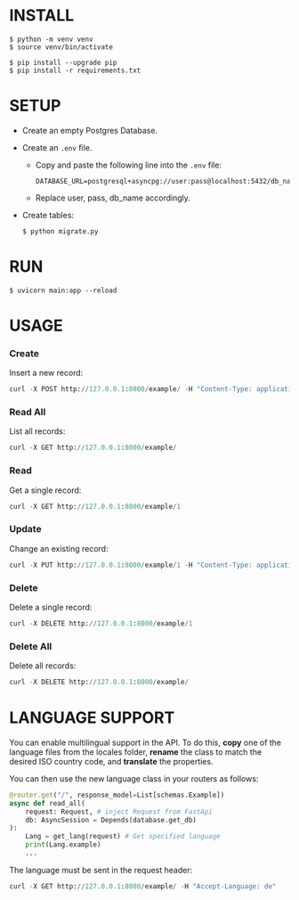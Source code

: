 # INSTALL

```
$ python -m venv venv
$ source venv/bin/activate

$ pip install --upgrade pip
$ pip install -r requirements.txt
```

# SETUP

- Create an empty Postgres Database.

- Create an `.env` file.
    - Copy and paste the following line into the `.env` file:
        ```
        DATABASE_URL=postgresql+asyncpg://user:pass@localhost:5432/db_name
        ```
    - Replace user, pass, db_name accordingly.

- Create tables:
    ```
    $ python migrate.py
    ```

# RUN

```
$ uvicorn main:app --reload
```

# USAGE

### Create
Insert a new record:
```py
curl -X POST http://127.0.0.1:8000/example/ -H "Content-Type: application/json" -d "{\"title\": \"My first example\", \"content\": \"This is the content of my first example\"}"
```

### Read All
List all records:
```py
curl -X GET http://127.0.0.1:8000/example/
```

### Read
Get a single record:
```py
curl -X GET http://127.0.0.1:8000/example/1
```

### Update
Change an existing record:
```py
curl -X PUT http://127.0.0.1:8000/example/1 -H "Content-Type: application/json" -d "{\"title\": \"My first updated example\", \"content\": \"This is the updated content of my first example\"}"
```

### Delete
Delete a single record:
```py
curl -X DELETE http://127.0.0.1:8000/example/1
```

### Delete All
Delete all records:
```py
curl -X DELETE http://127.0.0.1:8000/example/
```

# LANGUAGE SUPPORT
You can enable multilingual support in the API. To do this, **copy** one of the language files from the locales folder, **rename** the class to match the desired ISO country code, and **translate** the properties. 

You can then use the new language class in your routers as follows:

```py
@router.get("/", response_model=List[schemas.Example])
async def read_all(
    request: Request, # inject Request from FastApi
    db: AsyncSession = Depends(database.get_db)
):
    Lang = get_lang(request) # Get specified language
    print(Lang.example)
    ...
```
The language must be sent in the request header:
```py
curl -X GET http://127.0.0.1:8000/example/ -H "Accept-Language: de"
```